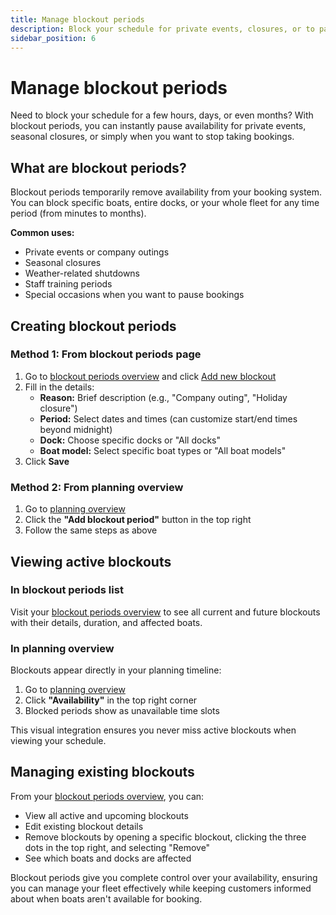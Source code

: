 ```yaml
---
title: Manage blockout periods
description: Block your schedule for private events, closures, or to pause availability
sidebar_position: 6
---
```


# Manage blockout periods

Need to block your schedule for a few hours, days, or even months? With blockout periods, you can instantly pause availability for private events, seasonal closures, or simply when you want to stop taking bookings.

## What are blockout periods?

Blockout periods temporarily remove availability from your booking system. You can block specific boats, entire docks, or your whole fleet for any time period (from minutes to months).

**Common uses:**

- Private events or company outings
- Seasonal closures
- Weather-related shutdowns
- Staff training periods
- Special occasions when you want to pause bookings

## Creating blockout periods

### Method 1: From blockout periods page

1. Go to [blockout periods overview](https://dashboard.letsbook.app/blocks) and click [Add new blockout](https://dashboard.letsbook.app/blocks/new)
2. Fill in the details:
    - **Reason:** Brief description (e.g., "Company outing", "Holiday closure")
    - **Period:** Select dates and times (can customize start/end times beyond midnight)
    - **Dock:** Choose specific docks or "All docks"
    - **Boat model:** Select specific boat types or "All boat models"
3. Click **Save**

### Method 2: From planning overview

1. Go to [planning overview](https://dashboard.letsbook.app/planning)
2. Click the **"Add blockout period"** button in the top right
3. Follow the same steps as above

## Viewing active blockouts

### In blockout periods list

Visit your [blockout periods overview](https://dashboard.letsbook.app/blocks) to see all current and future blockouts with their details, duration, and affected boats.

### In planning overview

Blockouts appear directly in your planning timeline:

1. Go to [planning overview](https://dashboard.letsbook.app/planning)
2. Click **"Availability"** in the top right corner
3. Blocked periods show as unavailable time slots

This visual integration ensures you never miss active blockouts when viewing your schedule.

## Managing existing blockouts

From your [blockout periods overview](https://dashboard.letsbook.app/blocks), you can:

- View all active and upcoming blockouts
- Edit existing blockout details
- Remove blockouts by opening a specific blockout, clicking the three dots in the top right, and selecting "Remove"
- See which boats and docks are affected

Blockout periods give you complete control over your availability, ensuring you can manage your fleet effectively while keeping customers informed about when boats aren't available for booking.
